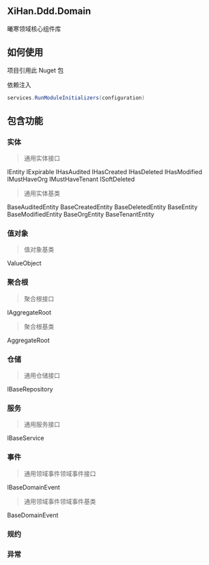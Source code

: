 ﻿## XiHan.Ddd.Domain

曦寒领域核心组件库

## 如何使用

项目引用此 Nuget 包

依赖注入

```csharp
services.RunModuleInitializers(configuration)
```

## 包含功能

### 实体

> 通用实体接口

IEntity
IExpirable
IHasAudited
IHasCreated
IHasDeleted
IHasModified
IMustHaveOrg
IMustHaveTenant
ISoftDeleted

> 通用实体基类

BaseAuditedEntity
BaseCreatedEntity
BaseDeletedEntity
BaseEntity
BaseModifiedEntity
BaseOrgEntity
BaseTenantEntity

### 值对象

> 值对象基类

ValueObject

### 聚合根

> 聚合根接口

IAggregateRoot

> 聚合根基类

AggregateRoot

### 仓储

> 通用仓储接口

IBaseRepository

### 服务

> 通用服务接口

IBaseService

### 事件

> 通用领域事件领域事件接口

IBaseDomainEvent

> 通用领域事件领域事件基类

BaseDomainEvent

### 规约

### 异常